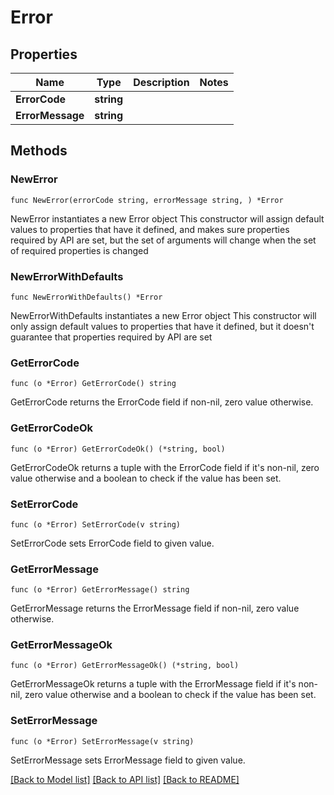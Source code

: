 # Error

## Properties

Name | Type | Description | Notes
------------ | ------------- | ------------- | -------------
**ErrorCode** | **string** |  | 
**ErrorMessage** | **string** |  | 

## Methods

### NewError

`func NewError(errorCode string, errorMessage string, ) *Error`

NewError instantiates a new Error object
This constructor will assign default values to properties that have it defined,
and makes sure properties required by API are set, but the set of arguments
will change when the set of required properties is changed

### NewErrorWithDefaults

`func NewErrorWithDefaults() *Error`

NewErrorWithDefaults instantiates a new Error object
This constructor will only assign default values to properties that have it defined,
but it doesn't guarantee that properties required by API are set

### GetErrorCode

`func (o *Error) GetErrorCode() string`

GetErrorCode returns the ErrorCode field if non-nil, zero value otherwise.

### GetErrorCodeOk

`func (o *Error) GetErrorCodeOk() (*string, bool)`

GetErrorCodeOk returns a tuple with the ErrorCode field if it's non-nil, zero value otherwise
and a boolean to check if the value has been set.

### SetErrorCode

`func (o *Error) SetErrorCode(v string)`

SetErrorCode sets ErrorCode field to given value.


### GetErrorMessage

`func (o *Error) GetErrorMessage() string`

GetErrorMessage returns the ErrorMessage field if non-nil, zero value otherwise.

### GetErrorMessageOk

`func (o *Error) GetErrorMessageOk() (*string, bool)`

GetErrorMessageOk returns a tuple with the ErrorMessage field if it's non-nil, zero value otherwise
and a boolean to check if the value has been set.

### SetErrorMessage

`func (o *Error) SetErrorMessage(v string)`

SetErrorMessage sets ErrorMessage field to given value.



[[Back to Model list]](../README.md#documentation-for-models) [[Back to API list]](../README.md#documentation-for-api-endpoints) [[Back to README]](../README.md)


